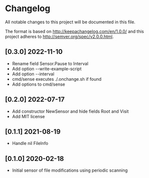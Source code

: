 # Changelog
All notable changes to this project will be documented in this file.

The format is based on http://keepachangelog.com/en/1.0.0/
and this project adheres to http://semver.org/spec/v2.0.0.html.

## [0.3.0] 2022-11-10

- Rename field Sensor.Pause to Interval
- Add option --write-example-script
- Add option --interval
- cmd/sense executes ./.onchange.sh if found
- Add options to cmd/sense

## [0.2.0] 2022-07-17

- Add constructor NewSensor and hide fields Root and Visit
- Add MIT license

## [0.1.1] 2021-08-19

- Handle nil FileInfo

## [0.1.0] 2020-02-18

- Initial sensor of file modifications using periodic scanning
